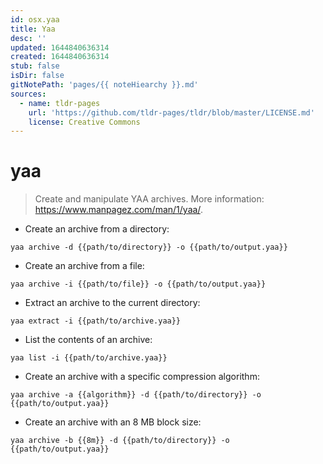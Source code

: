 ```yaml
---
id: osx.yaa
title: Yaa
desc: ''
updated: 1644840636314
created: 1644840636314
stub: false
isDir: false
gitNotePath: 'pages/{{ noteHiearchy }}.md'
sources:
  - name: tldr-pages
    url: 'https://github.com/tldr-pages/tldr/blob/master/LICENSE.md'
    license: Creative Commons
---
```

# yaa

> Create and manipulate YAA archives.
> More information: <https://www.manpagez.com/man/1/yaa/>.

- Create an archive from a directory:

`yaa archive -d {{path/to/directory}} -o {{path/to/output.yaa}}`

- Create an archive from a file:

`yaa archive -i {{path/to/file}} -o {{path/to/output.yaa}}`

- Extract an archive to the current directory:

`yaa extract -i {{path/to/archive.yaa}}`

- List the contents of an archive:

`yaa list -i {{path/to/archive.yaa}}`

- Create an archive with a specific compression algorithm:

`yaa archive -a {{algorithm}} -d {{path/to/directory}} -o {{path/to/output.yaa}}`

- Create an archive with an 8 MB block size:

`yaa archive -b {{8m}} -d {{path/to/directory}} -o {{path/to/output.yaa}}`

